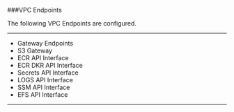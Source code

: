 ###VPC Endpoints

The following VPC Endpoints are configured.

***
* Gateway Endpoints
* S3 Gateway
* ECR API Interface
* ECR DKR API Interface
* Secrets API Interface
* LOGS API Interface
* SSM API Interface
* EFS API Interface
***

